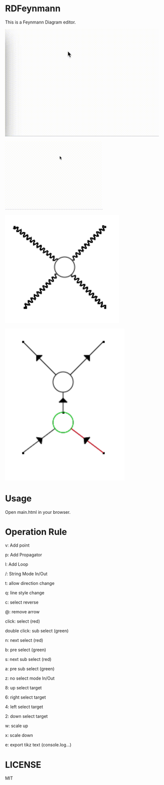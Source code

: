 # RDFeynmann

This is a Feynmann Diagram editor.

![Demo mov](demo.gif)

![Demo2 mov](demo2.gif)

![sample png](sample.png)

![sample2 png](sample2.png)


# Usage

Open main.html in your browser.

# Operation Rule

v: Add point

p: Add Propagator

l: Add Loop

/: String Mode In/Out

t: allow direction change

q: line style change

c: select reverse

@: remove arrow

click: select (red)

double click: sub select (green)

n: next select (red)

b: pre select (green)

s: next sub select (red)

a: pre sub select (green)

z: no select mode In/Out

8: up select target

6: right select target

4: left select target

2: down select target

w: scale up

x: scale down

e: export tikz text (console.log...)

# LICENSE
MIT